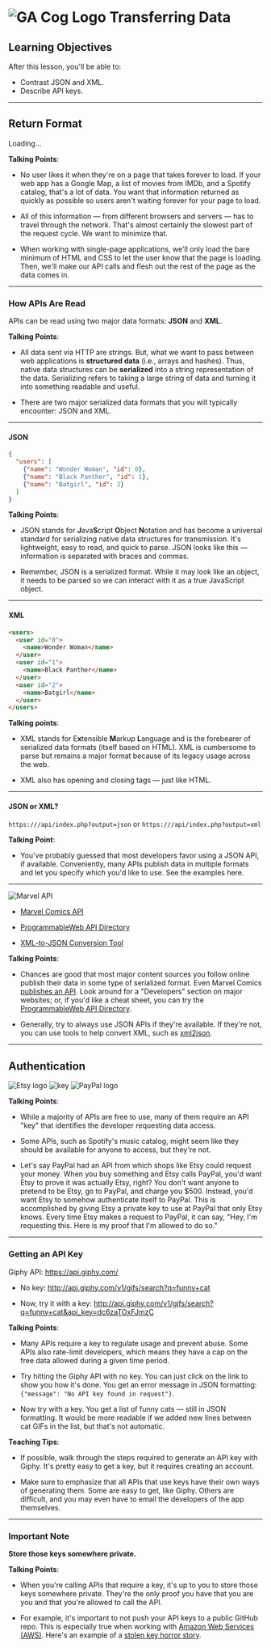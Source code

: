 # ![GA Cog Logo](https://ga-dash.s3.amazonaws.com/production/assets/logo-9f88ae6c9c3871690e33280fcf557f33.png) Transferring Data

## Learning Objectives

After this lesson, you'll be able to:

- Contrast JSON and XML.
- Describe API keys.

---

## Return Format

Loading...


<aside class="notes">

**Talking Points**:

- No user likes it when they're on a page that takes forever to load. If your web app has a Google Map, a list of movies from IMDb, and a Spotify catalog, that's a lot of data. You want that information returned as quickly as possible so users aren't waiting forever for your page to load.

- All of this information — from different browsers and servers — has to travel through the network. That's almost certainly the slowest part of the request cycle. We want to minimize that.

- When working with single-page applications, we'll only load the bare minimum of HTML and CSS to let the user know that the page is loading. Then, we'll make our API calls and flesh out the rest of the page as the data comes in.

</aside>

---

### How APIs Are Read

APIs can be read using two major data formats: **JSON** and **XML**.

<aside class="notes">

**Talking Points**:

- All data sent via HTTP are strings. But, what we want to pass between web applications is **structured data** (i.e., arrays and hashes). Thus, native data structures can be **serialized** into a string representation of the data. Serializing refers to taking a large string of data and turning it into something readable and useful.

- There are two major serialized data formats that you will typically encounter: JSON and XML.

</aside>

---

#### JSON

```json
{
  "users": [
    {"name": "Wonder Woman", "id": 0},
    {"name": "Black Panther", "id": 1},
    {"name": "Batgirl", "id": 2}
  ]
}
```

<aside class="notes">

**Talking Points**:

- JSON stands for **J**ava**S**cript **O**bject **N**otation and has become a universal standard for serializing native data structures for transmission. It's lightweight, easy to read, and quick to parse. JSON looks like this — information is separated with braces and commas.

- Remember, JSON is a serialized format. While it may look like an object, it needs to be parsed so we can interact with it as a true JavaScript object.

</aside>

---

#### XML

```html
<users>
  <user id="0">
    <name>Wonder Woman</name>
  </user>
  <user id="1">
    <name>Black Panther</name>
  </user>
  <user id="2">
    <name>Batgirl</name>
  </user>
</users>
```

<aside class="notes">

**Talking points**:

- XML stands for E**x**tensible **M**arkup **L**anguage and is the forebearer of serialized data formats (itself based on HTML). XML is cumbersome to parse but remains a major format because of its legacy usage across the web.

- XML also has opening and closing tags — just like HTML.

</aside>

---

#### JSON or XML?

`https:///api/index.php?output=json` or
`https:///api/index.php?output=xml`

<aside class="notes">

**Talking Point**:

- You've probably guessed that most developers favor using a JSON API, if available. Conveniently, many APIs publish data in multiple formats and let you specify which you'd like to use. See the examples here.

</aside>

---

![Marvel API](./assets/marvel-api.png)



- [Marvel Comics API](http://developer.marvel.com/documentation/getting_started)

- [ProgrammableWeb API Directory](http://www.programmableweb.com/apis/directory)

- [XML-to-JSON Conversion Tool](https://www.npmjs.com/package/xml2json)

<aside class="notes">

**Talking Points**:

- Chances are good that most major content sources you follow online publish their data in some type of serialized format. Even Marvel Comics [publishes an API](http://developer.marvel.com/documentation/getting_started). Look around for a "Developers" section on major websites; or, if you'd like a cheat sheet, you can try the [ProgrammableWeb API Directory](http://www.programmableweb.com/apis/directory).

- Generally, try to always use JSON APIs if they're available. If they're not, you can use tools to help convert XML, such as [xml2json](https://www.npmjs.com/package/xml2json).

</aside>

---

## Authentication

![Etsy logo](./assets/etsy-logo.jpeg)      ![key](./assets/key.png)      ![PayPal logo](./assets/paypal-logo.png)

<aside class="notes">

**Talking Points**:

- While a majority of APIs are free to use, many of them require an API "key" that identifies the developer requesting data access.

- Some APIs, such as Spotify's music catalog, might seem like they should be available for anyone to access, but they're not.

- Let's say PayPal had an API from which shops like Etsy could request your money. When you buy something and Etsy calls PayPal, you'd want Etsy to prove it was actually Etsy, right? You don't want anyone to pretend to be Etsy, go to PayPal, and charge you $500. Instead, you'd want Etsy to somehow authenticate itself to PayPal. This is accomplished by giving Etsy a private key to use at PayPal that only Etsy knows. Every time Etsy makes a request to PayPal, it can say, "Hey, I'm requesting this. Here is my proof that I'm allowed to do so."

</aside>

---

### Getting an API Key


Giphy API: https://api.giphy.com/

* No key: http://api.giphy.com/v1/gifs/search?q=funny+cat

* Now, try it with a key: http://api.giphy.com/v1/gifs/search?q=funny+cat&api_key=dc6zaTOxFJmzC


<aside class="notes">

**Talking Points**:

- Many APIs require a key to regulate usage and prevent abuse. Some APIs also rate-limit developers, which means they have a cap on the free data allowed during a given time period.

- Try hitting the Giphy API with no key. You can just click on the link to show you how it's done. You get an error message in JSON formatting: `{"message": "No API key found in request"}`.

- Now try with a key. You get a list of funny cats — still in JSON formatting. It would be more readable if we added new lines between cat GIFs in the list, but that's not automatic.

**Teaching Tips**:

- If possible, walk through the steps required to generate an API key with Giphy. It's pretty easy to get a key, but it requires creating an account.

- Make sure to emphasize that all APIs that use keys have their own ways of generating them. Some are easy to get, like Giphy. Others are difficult, and you may even have to email the developers of the app themselves.

</aside>

---

### Important Note

**Store those keys somewhere private.**

<aside class="notes">

**Talking Points**:

- When you're calling APIs that require a key, it's up to you to store those keys somewhere private. They're the only proof you have that you are you and that you're allowed to call the API.

- For example, it's important to not push your API keys to a public GitHub repo. This is especially true when working with [Amazon Web Services (AWS)](https://aws.amazon.com/). Here's an example of a [stolen key horror story](https://wptavern.com/ryan-hellyers-aws-nightmare-leaked-access-keys-result-in-a-6000-bill-overnight).

</aside>

